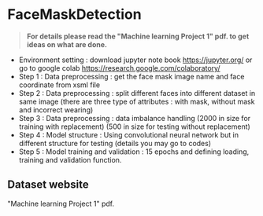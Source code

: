 # FaceMaskDetection

> **For details please read the "Machine learning Project 1" pdf. to get ideas on what are done.**
- Environment setting : download jupyter note book https://jupyter.org/ or go to google colab https://research.google.com/colaboratory/
- Step 1 : Data preprocessing : get the face mask image name and face coordinate from xsml file
- Step 2 : Data preprocessing : split different faces into different dataset in same image (there are three type of attributes : with mask, without mask and incorrect wearing)
- Step 3 : Data preprocessing : data imbalance handling (2000 in size for training with replacement) (500 in size for testing without replacement)
- Step 4 : Model structure : Using convolutional neural network but in different structure for testing (details you may go to codes)
- Step 5 : Model training and validation : 15 epochs and defining loading, training and validation function.


## Dataset website
"Machine learning Project 1" pdf.
